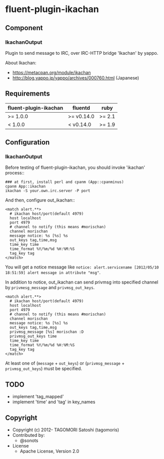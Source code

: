 # fluent-plugin-ikachan

## Component

### IkachanOutput

Plugin to send message to IRC, over IRC-HTTP bridge 'Ikachan' by yappo.

About Ikachan:
 * https://metacpan.org/module/ikachan
 * http://blog.yappo.jp/yappo/archives/000760.html (Japanese)

## Requirements

| fluent-plugin-ikachan | fluentd    | ruby   |
|-----------------------|------------|--------|
| >= 1.0.0              | >= v0.14.0 | >= 2.1 |
| <  1.0.0              | <  v0.14.0 | >= 1.9 |

## Configuration

### IkachanOutput

Before testing of fluent-plugin-ikachan, you should invoke 'ikachan' process::

    ### at first, install perl and cpanm (App::cpanminus)
    cpanm App::ikachan
    ikachan -S your.own.irc.server -P port

And then, configure out_ikachan::

    <match alert.**>
      # ikachan host/port(default 4979)
      host localhost
      port 4979
      # channel to notify (this means #morischan)
      channel morischan
      message notice: %s [%s] %s
      out_keys tag,time,msg
      time_key time
      time_format %Y/%m/%d %H:%M:%S
      tag_key tag
    </match>
    
You will get a notice message like `notice: alert.servicename [2012/05/10 18:51:59] alert message in attribute "msg"`.

In addition to notice, out_ikachan can send privmsg into specified channel by `privmesg_message` and `privmsg_out_keys`.

    <match alert.**>
      # ikachan host/port(default 4979)
      host localhost
      port 4979
      # channel to notify (this means #morischan)
      channel morischan
      message notice: %s [%s] %s
      out_keys tag,time,msg
      privmsg_message [%s] morischan :D
      privmsg_out_keys time
      time_key time
      time_format %Y/%m/%d %H:%M:%S
      tag_key tag
    </match>

At least one of (`message` + `out_keys`) or (`privmsg_message` + `privmsg_out_keys`) must be specified.

## TODO

* implement 'tag_mapped'
* implement 'time' and 'tag' in key_names

## Copyright

* Copyright (c) 2012- TAGOMORI Satoshi (tagomoris)
* Contributed by:
  * @sonots
* License
  * Apache License, Version 2.0
